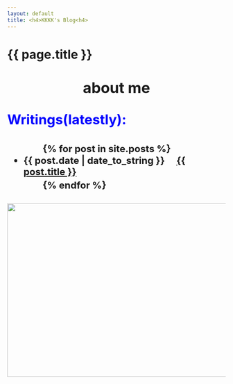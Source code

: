 ```yaml
---
layout: default
title: <h4>KKKK's Blog<h4>
---
```

<h1>{{ page.title }}<h1>

<p style="font-size:34px;" align="center">about me</p>
<p style="font-size:31px;color:blue;">Writings(latestly):</p>
<ul style="font-size:22px;">
　　{% for post in site.posts %}
　　　　<li>{{ post.date | date_to_string }} &emsp;<a href="{{ site.baseurl }}{{ post.url }}">{{ post.title }}</a></li>
　　{% endfor %}
</ul>

<a href="https://sm.ms/image/ScnTpqQCoKe2LiM" target="_blank"><img src="https://i.loli.net/2019/08/31/ScnTpqQCoKe2LiM.jpg" height="400" width="800"></a>